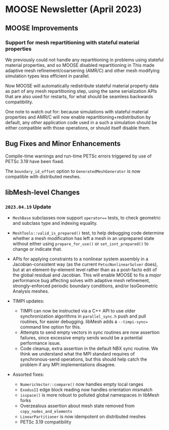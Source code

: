 # MOOSE Newsletter (April 2023)

## MOOSE Improvements

### Support for mesh repartitioning with stateful material properties

We previously could not handle any repartitioning in problems using
stateful material properties, and so MOOSE disabled repartitioning in
This made adaptive mesh refinement/coarsening (AMR/C) and other mesh
modifying simulation types less efficient in parallel.

Now MOOSE will automatically redistribute stateful material property
data as part of any mesh repartitioning step, using the same
serialization APIs that are also used for restarts, for what should be
seamless backwards compatibility.

One note to watch out for: because simulations with stateful material
properties and AMR/C will now enable repartitioning+redistribution by
default, any *other* application code used in a such a simulation
should be either compatible with those operations, or should itself
disable them.

## Bug Fixes and Minor Enhancements

Compile-time warnings and run-time PETSc errors triggered by use of
PETSc 3.19 have been fixed.

The `boundary_id_offset` option to `GeneratedMeshGenerator` is now
compatible with distributed meshes.

## libMesh-level Changes

### `2023.04.19` Update

- `MeshBase` subclasses now support `operator==` tests, to check geometric
  and subclass type and indexing equality.
- `MeshTools::valid_is_prepared()` test, to help debugging code
  determine whether a mesh modification has left a mesh in an
  unprepared state without either using `prepare_for_use()` or
  `set_isnt_prepared()` to change or indicate that.
- APIs for applying constraints to a nonlinear system assembly in a
  Jacobian-consistent way (as the current `PetscNonlinearSolver`
  does), but at an element-by-element level rather than as a
  post-facto edit of the global residual and Jacobian.  This will
  enable MOOSE to fix a *major* performance bug affecting solves with
  adaptive mesh refinement, strongly-enforced periodic boundary
  conditions, and/or IsoGeometric Analysis meshes.

- TIMPI updates:

  - TIMPI can now be instructed via a C++ API to use older
    synchronization algorithms in `parallel_sync.h` push and pull
    routines, for easier debugging.  libMesh adds a `--timpi-sync=`
    command line option for this.
  - Attempts to send empty vectors in sync routines are now assertion
    failures, since excessive empty sends would be a potential
    performance issue.
  - Code cleanup, extra assertion in the default NBX sync routine.  We
    think we understand what the MPI standard requires of
    synchronous-send operations, but this should help catch the
    problem if any MPI implementations disagree.

- Assorted fixes:

  - `NumericVector::compare()` now handles empty local ranges
  - `ExodusII` edge block reading now handles orientation mismatch
  - `isspace()` is more robust to polluted global namespaces in libMesh
    forks
  - Overzealous assertion about mesh state removed from
    `copy_nodes_and_elements`
  - `LinearPartitioner` is now idempotent on distributed meshes
  - PETSc 3.19 compatibility
